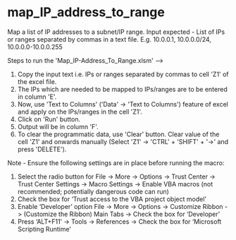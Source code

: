 # map_IP_address_to_range
Map a list of IP addresses to a subnet/IP range.
Input expected - List of IPs or ranges separated by commas in a text file. E.g. 10.0.0.1, 10.0.0.0/24, 10.0.0.0-10.0.0.255

Steps to run the 'Map_IP-Address_To_Range.xlsm' -->
1. Copy the input text i.e. IPs or ranges separated by commas to cell 'Z1' of the excel file.
2. The IPs which are needed to be mapped to IPs/ranges are to be entered in column 'E'.
3. Now, use 'Text to Columns' ('Data' -> 'Text to Columns') feature of excel and apply on the IPs/ranges in the cell 'Z1'.
4. Click on 'Run' button.
5. Output will be in column 'F'.
6. To clear the programmatic data, use 'Clear' button. Clear value of the cell 'Z1' and onwards manually (Select 'Z1' -> 'CTRL' + 'SHIFT' + '->' and press 'DELETE').

Note - Ensure the following settings are in place before running the macro:
1.  Select the radio button for
File -> More -> Options -> Trust Center -> Trust Center Settings -> Macro Settings -> Enable VBA macros (not recommended; potentially dangerous code can run)
2.	Check the box for ‘Trust access to the VBA project object model’
3.	Enable ‘Developer’ option
File -> More -> Options -> Customize Ribbon -> (Customize the Ribbon) Main Tabs -> Check the box for ‘Developer’
4.	Press ‘ALT+F11’ -> Tools -> References -> Check the box for ‘Microsoft Scripting Runtime’ 
